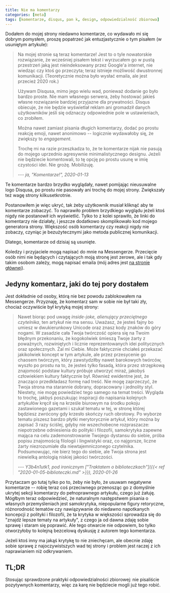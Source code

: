 ```yaml
---
title: Nie ma komentarzy
categories: [meta]
tags: [komentarze, disqus, pan k, design, odpowiedzialność zbiorowa]
---
```


Dodałem do mojej strony niedawno komentarze, co wydawało mi się dobrym pomysłem, proszę popatrzeć jak entuzjastycznie o tym pisałem (w usuniętym artykule):

> Na mojej stronie są teraz komentarze! Jest to o tyle nowatorskie rozwiązanie, że wcześniej pisałem tekst i wyrzucałem go w pustą przestrzeń jaką jest nieindeksowany przez Google'a internet, nie wiedząc czy ktoś go przeczyta; teraz istnieje możliwość dwustronnej komunikacji.<!--more--> (Teoretycznie można było wysłać emaila, ale jest przecież 2020 rok.)
>
> Używam Disqusa, mimo jego wielu wad, ponieważ dodanie go było bardzo proste. Nie mam własnego serwera, żeby hostować jakieś własne rozwiązanie bardziej przyjazne dla prywatności. Disqus obiecuje, że nie będzie wyświetlał reklam ani gromadził danych użytkowników jeśli się odznaczy odpowiednie pole w ustawieniach, co zrobiłem.
>
> Można nawet zamiast pisania długich komentarzy, dodać po prostu reakcję emoji, nawet anonimowo -- logicznie wydawałoby się, że zwiększy to _engagement_.
>
> Trochę mi na razie przeszkadza to, że te komentarze nijak nie pasują do mojego uprzednio agresywnie minimalistycznego designu. Jeżeli nie będziecie komentowali, to tę opcję po prostu usunę w imię czystości idei. Nie grożę. Mobilizuję.
>
> <cite>--- ja, "Komentarze!", 2020-01-13</cite>

Te komentarze bardzo brzydko wyglądały, nawet pomijając nieusuwalne logo Disqusa, po prostu nie pasowały ani trochę do mojej strony. Zwiększały też wagę strony kilkusetkrotnie.

Postanowiłem je więc ukryć, tak żeby użytkownik musiał kliknąć aby te komentarze zobaczyć. To naprawiło problem brzydkiego wyglądu jeżeli ktoś nigdy nie postanowił ich wyświetlić. Tylko to z kolei sprawiło, że linki do komentarzy nie działały, i jeszcze dodatkowo skomplikowało kod mojego generatora strony. Większość osób komentarzy czy reakcji nigdy nie zobaczy, czyniąc je bezużytecznymi jako metoda publicznej komunikacji.

Dlatego, komentarze od dzisiaj są usunięte.

Koledzy i przyjaciele mogą napisać do mnie na Messengerze. Przecięcie osób nimi nie będących i czytających moją stronę jest zerowe, ale i tak gdy takim osobom zależy, mogą napisać emaila (mój adres jest [na stronie głównej](/)).

## Jedyny komentarz, jaki do tej pory dostałem

Jest dokładnie od osoby, którą nie bez powodu zablokowałem na Messengerze. Przyznaję, że komentarz sam w sobie nie był taki zły, chociaż oczywiście był krytyką mojej strony:

> Nawet biorąc pod uwagę _inside-joke, alienujący przeciętnego czytelnika_, ten artykuł nie ma sensu. Uważasz, że jesteś fajny bo umiesz w dwukierunkowy Unicode oraz znasz kody znaków do góry nogami. W zasadzie cała Twoja twórczość opiera się na Twoim błędnym przekonaniu, że kogokolwiek śmieszą Twoje żarty z poważnych, rozwiniętych i licznie reprezentowanych idei politycznych oraz społecznych. Żal mi Ciebie. Może faktycznie chciałeś przekazać jakikolwiek koncept w tym artykule, ale przez przesycenie go chaosem twórczym, który zawstydziłby nawet barokowych twórców, wyszło po prostu na to, że jesteś tylko fasadą, która przez strzępkową znajomość podstaw kultury próbuje utworzyć miraż, jakobyś człowiekiem kultury faktycznie był. Również ewidentne jest, że znacząco przedkładasz formę nad treść. Nie mogę zaprzeczyć, że Twoja strona ma starannie dobrany, dopracowany i jednolity styl. Niestety, nie mogę powiedzieć tego samego na temat treści. Wygląda to trochę, jakbyś poszukując inspiracji do napisania kolejnych artykułów kręcił się na krześle biurowym na środku pokoju zastawionego gazetami i szukał tematu w tej, w stronę której będziesz zwrócony gdy krzesło skończy ruch obrotowy. Po wyborze tematu piszesz bardzo płytki merytorycznie artykuł, który można by zapisać 3 razy ściślej, gdyby nie wszechobecne rozpraszacze: niepotrzebne odniesienia do polityki i filozofii, samokrytyka zapewne mająca na celu zademonstrowanie Twojego dystansu do siebie, próba popisu znajomością filologii i lingwistyki oraz, co najgorsze, liczne żarty niezrozumiałe dla niewtajemniczonego czytelnika. Podsumowując, nie bierz tego do siebie, ale Twoja strona jest niewielką antologią niskiej jakości twórczości.
>
> <cite>--- Y3b4n1utk1, pod ironicznym ["Traktatem o biblioteczkach"]({{< ref "2020-01-05-biblioteczki.md" >}}), 2020-01-26

Przytaczam go tutaj tylko po to, żeby nie było, że usuwam negatywne komentarze -- robię teraz coś przeciwnego przenosząc go z domyślnie ukrytej sekcji komentarzy do pełnoprawnego artykułu, czego już żałuję. Mógłbym teraz odpowiedzieć, że naturalnym następstwem pisania o własnych przemyśleniach jest samokrytyka, niepopularne figury retoryczne, różnorodność tematów czy nawiązywanie do niedawno napotkanych koncepcji z polityki i filozofii, że ta krytyka w większości sprowadza się do "znajdź lepsze tematy na artykuły", z czego ja od dawna zdaję sobie sprawę i staram się poprawić. Ale tego otwarcie nie odpowiem, bo tylko otworzyłoby to kolejną bezcelową dyskusję z autorem tego komentarza.

Jeżeli ktoś inny ma jakąś krytykę to nie zniechęcam, ale obecnie zdaję sobie sprawę z najoczywistszych wad tej strony i problem jest raczej z ich naprawianiem niż odkrywaniem.

## TL;DR

Stosując sprawdzone praktyki odpowiedzialności zbiorowej: nie pisaliście pozytywnych komentarzy, więc za karę nie będziecie mogli już tego robić.
